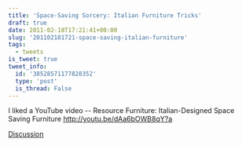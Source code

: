 ```yaml
---
title: 'Space-Saving Sorcery: Italian Furniture Tricks'
draft: true
date: 2011-02-18T17:21:41+00:00
slug: '201102181721-space-saving-italian-furniture'
tags:
  - tweets
is_tweet: true
tweet_info:
  id: '38528571177828352'
  type: 'post'
  is_thread: False
---
```




I liked a YouTube video -- Resource Furniture: Italian-Designed Space Saving Furniture http://youtu.be/dAa6bOWB8qY?a

[Discussion](https://x.com/sytelus/status/38528571177828352)
